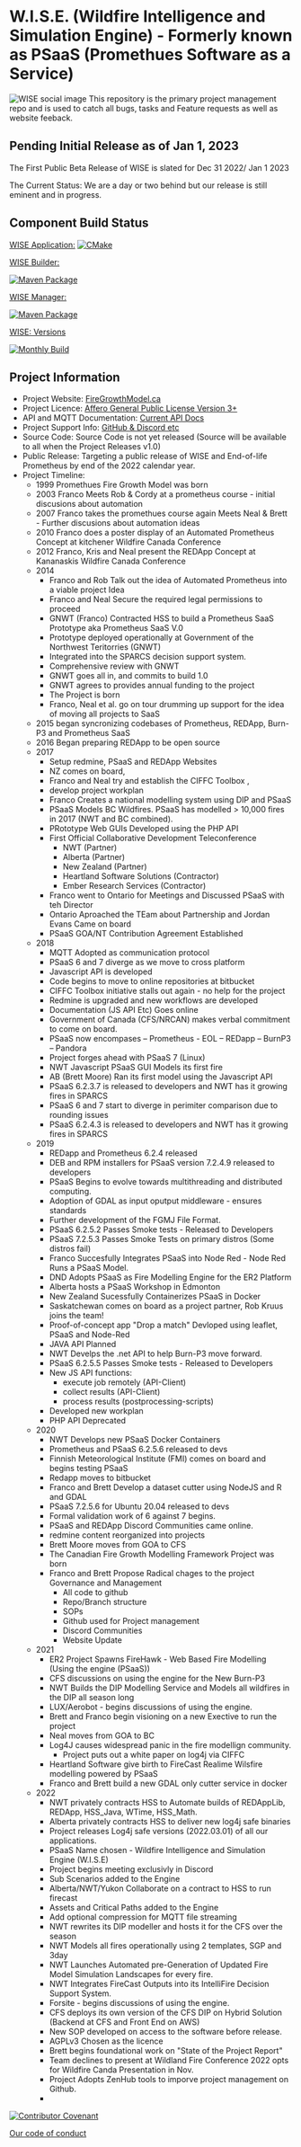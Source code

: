 
# W.I.S.E. (Wildfire Intelligence and Simulation Engine) - Formerly known as PSaaS (Promethues Software as a Service)
![WISE social image](wiserepo.png)
This repository is the primary project management repo and is used to catch all bugs, tasks and Feature requests as well as website feeback.

## Pending Initial Release as of Jan 1, 2023
The First Public Beta Release of WISE is slated for Dec 31 2022/ Jan 1 2023

The Current Status: We are a day or two behind but our release is still eminent and in progress.


## Component Build Status

[WISE Application:](https://github.com/WISE-Developers/WISE_Application)
[![CMake](https://github.com/WISE-Developers/WISE_Application/actions/workflows/cmake.yml/badge.svg?branch=main)](https://github.com/WISE-Developers/WISE_Application/actions/workflows/cmake.yml)


[WISE Builder:](https://github.com/WISE-Developers/WISE_Builder_Component)

[![Maven Package](https://github.com/WISE-Developers/WISE_Builder_Component/actions/workflows/maven-publish.yml/badge.svg)](https://github.com/WISE-Developers/WISE_Builder_Component/actions/workflows/maven-publish.yml)

[WISE Manager:](https://github.com/WISE-Developers/WISE_Manager_Component)

[![Maven Package](https://github.com/WISE-Developers/WISE_Manager_Component/actions/workflows/maven-publish.yml/badge.svg)](https://github.com/WISE-Developers/WISE_Manager_Component/actions/workflows/maven-publish.yml)

[WISE: Versions](https://github.com/WISE-Developers/versions)

[![Monthly Build](https://github.com/WISE-Developers/versions/actions/workflows/month-build.yml/badge.svg)](https://github.com/WISE-Developers/versions/actions/workflows/month-build.yml)

## Project Information

- Project Website: [FireGrowthModel.ca](https://firegrowthmodel.ca/pages/wise_overview_e.html)
- Project Licence: [Affero General Public License Version 3+](https://www.gnu.org/licenses/agpl-3.0.en.html)
- API and MQTT Documentation: [Current API Docs](https://firegrowthmodel.ca/pages/wise_documentation_e.html)
- Project Support Info: [GitHub & Discord etc](https://firegrowthmodel.ca/pages/wise_support_e.html)
- Source Code: Source Code is not yet released (Source will be available to all when the Project Releases v1.0)
- Public Release: Targeting a public release of WISE and End-of-life Prometheus by end of the 2022 calendar year.
- Project Timeline: 
  - 1999 Promethues Fire Growth Model was born
  - 2003 Franco Meets Rob & Cordy at a prometheus course - initial discusions about automation
  - 2007 Franco takes the promethues course again Meets Neal & Brett - Further discusions about automation ideas
  - 2010 Franco does a poster display of an Automated Prometheus Concept at kitchener Wildfire Canada Conference
  - 2012 Franco, Kris and Neal present the REDApp Concept at Kananaskis Wildfire Canada Conference
  - 2014 
    - Franco and Rob Talk out the idea of Automated Prometheus into a viable project Idea
    - Franco and Neal Secure the required legal permissions to proceed
    - GNWT (Franco) Contracted HSS to build a Prometheus SaaS Prototype aka Prometheus SaaS V.0
    - Prototype deployed operationally at Government of the Northwest Teritorries (GNWT)
    - Integrated into the SPARCS decision support system.
    - Comprehensive review with GNWT 
    - GNWT goes all in, and commits to build 1.0 
    - GNWT agrees to provides annual funding to the project
    - The Project is born
    - Franco, Neal et al. go on tour drumming up support for the idea of moving all projects to SaaS 
  - 2015 began syncronizing codebases of Prometheus, REDApp, Burn-P3 and Prometheus SaaS
  - 2016 Began preparing REDApp to be open source
  - 2017 
    - Setup redmine, PSaaS and REDApp Websites
    - NZ comes on board, 
    - Franco and Neal try and establish the CIFFC Toolbox , 
    - develop project workplan
    - Franco Creates a national modelling system using DIP and PSaaS
    - PSaaS Models BC Wildfires. PSaaS has modelled > 10,000 fires in 2017 (NWT and BC combined).
    - PRototype Web GUIs Developed using the PHP API
    - First Official Collaborative Development Teleconference
      - NWT (Partner)
      - Alberta (Partner)
      - New Zealand (Partner)
      - Heartland Software Solutions (Contractor)
      - Ember Research Services (Contractor)
    - Franco went to Ontario for Meetings and Discussed PSaaS with teh Director
    - Ontario Aproached the TEam about Partnership and Jordan Evans Came on board
    - PSaaS GOA/NT Contribution Agreement Established
  - 2018
    - MQTT Adopted as communication protocol
    - PSaaS 6 and 7 diverge as we move to cross platform
    - Javascript API is developed
    - Code begins to move to online repositories at bitbucket
    - CIFFC Toolbox initiative stalls out again - no help for the project
    - Redmine is upgraded and new workflows are developed
    - Documentation (JS API Etc) Goes online
    - Government of Canada (CFS/NRCAN) makes verbal commitment to come on board.
    - PSaaS now encompases 
      – Prometheus - EOL
      – REDapp
      – BurnP3
      – Pandora
    - Project forges ahead with PSaaS 7 (Linux)
    - NWT Javascript PSaaS GUI Models its first fire
    - AB (Brett Moore) Ran its first model using the Javascript API
    - PSaaS 6.2.3.7 is released to developers and NWT has it growing fires in SPARCS
    - PSaaS 6 and 7 start to diverge in perimiter comparison due to rounding issues
    - PSaaS 6.2.4.3 is released to developers and NWT has it growing fires in SPARCS
  - 2019
    - REDapp and Prometheus 6.2.4 released
    - DEB and RPM installers for PSaaS version 7.2.4.9 released to developers
    - PSaaS Begins to evolve towards multithreading and distributed computing.
    - Adoption of GDAL as input oputput middleware - ensures standards
    - Further development of the FGMJ File Format.
    - PSaaS 6.2.5.2 Passes Smoke tests - Released to Developers
    - PSaaS 7.2.5.3 Passes Smoke Tests on primary distros (Some distros fail)
    - Franco Succesfully Integrates PSaaS into Node Red - Node Red Runs a PSaaS Model.
    - DND Adopts PSaaS as Fire Modelling Engine for the ER2 Platform
    - Alberta hosts a PSaaS Workshop in Edmonton
    - New Zealand Sucessfully Containerizes PSaaS in Docker
    - Saskatchewan comes on board as a project partner, Rob Kruus joins the team!
    - Proof-of-concept app  "Drop a match" Devloped using leaflet, PSaaS and Node-Red
    - JAVA API Planned
    - NWT Develps the .net API to help Burn-P3 move forward. 
    - PSaaS 6.2.5.5 Passes Smoke tests - Released to Developers
    - New JS API functions:
      - execute job remotely (API-Client)
      - collect results (API-Client)
      - process results (postprocessing-scripts)
    - Developed new workplan
    - PHP API Deprecated
  - 2020
    - NWT Develops new PSaaS Docker Containers
    - Prometheus and PSaaS 6.2.5.6 released to devs
    - Finnish Meteorological Institute (FMI) comes on board and begins testing PSaaS
    - Redapp moves to bitbucket
    - Franco and Brett Develop a dataset cutter using NodeJS and R and GDAL
    - PSaaS 7.2.5.6 for Ubuntu 20.04 released to devs
    - Formal validation work of 6 against 7 begins.
    - PSaaS and REDApp Discord Communities came online.
    - redmine content reorganized into projects
    - Brett Moore moves from GOA to CFS
    - The Canadian Fire Growth Modelling Framework Project was born 
    - Franco and Brett Propose Radical chages to the project Governance and Management
      - All code to github
      - Repo/Branch structure
      - SOPs
      - Github used for Project management
      - Discord Communities
      - Website Update
  - 2021
    - ER2 Project Spawns FireHawk - Web Based Fire Modelling (Using the engine (PSaaS))
    - CFS discussions on using the engine for the New Burn-P3
    - NWT Builds the DIP Modelling Service and Models all wildfires in the DIP all season long
    - LUX/Aerobot - begins discussions of using the engine.
    - Brett and Franco begin visioning on a new Exective to run the project
    - Neal moves from GOA to BC
    - Log4J causes widespread panic in the fire modellign community.
      - Project puts out a white paper on log4j via CIFFC      
    - Heartland Software give birth to FireCast Realime Wilsfire modelling powered by PSaaS
    - Franco and Brett build a new GDAL only cutter service in docker
  - 2022
    - NWT privately contracts HSS to Automate builds of REDAppLib, REDApp, HSS_Java, WTime, HSS_Math.
    - Alberta privately contracts HSS to deliver new log4j safe binaries
    - Project releases Log4j safe versions (2022.03.01) of all our applications.
    - PSaaS Name chosen - Wildfire Intelligence and Simulation Engine (W.I.S.E)
    - Project begins meeting exclusivly in Discord
    - Sub Scenarios added to the Engine
    - Alberta/NWT/Yukon Collaborate on a contract to HSS to run firecast
    - Assets and Critical Paths added to the Engine
    - Add optional compression for MQTT file streaming
    - NWT rewrites its DIP modeller and hosts it for the CFS over the season
    - NWT Models all fires operationally using 2 templates, SGP and 3day
    - NWT Launches Automated pre-Generation of Updated Fire Model Simulation Landscapes for every fire.
    - NWT Integrates FireCast Outputs into its IntelliFire Decision Support System.
    - Forsite - begins discussions of using the engine.
    - CFS deploys its own version of the CFS DIP on Hybrid Solution (Backend at CFS and Front End on AWS)
    - New SOP developed on access to the software before release.
    - AGPLv3 Chosen as the licence
    - Brett begins foundational work on "State of the Project Report"
    - Team declines to present at Wildland Fire Conference 2022 opts for Wildfire Canda Presentation in Nov.
    - Project Adopts ZenHub tools to imporve project management on Github.
    - 

[![Contributor Covenant](https://img.shields.io/badge/Contributor%20Covenant-2.1-4baaaa.svg)](code_of_conduct.md)

[Our code of conduct](https://firegrowthmodel.ca/pages/conduct.html)
